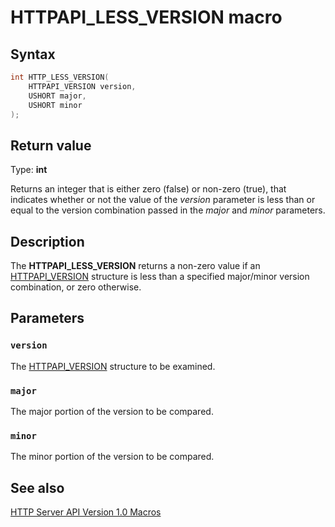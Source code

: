 # HTTPAPI_LESS_VERSION macro

## Syntax

```cpp
int HTTP_LESS_VERSION(
    HTTPAPI_VERSION version,
    USHORT major,
    USHORT minor
);
```

## Return value

Type: **int**

Returns an integer that is either zero (false) or non-zero (true), that indicates whether or not the value of the _version_ parameter is less than or equal to the version combination passed in the _major_ and _minor_ parameters.

## Description

The **HTTPAPI_LESS_VERSION** returns a non-zero value if an [HTTPAPI_VERSION](https://learn.microsoft.com/windows/desktop/api/http/ns-http-httpapi_version) structure is less than a specified major/minor version combination, or zero otherwise.

## Parameters

### `version`

The [HTTPAPI_VERSION](https://learn.microsoft.com/windows/desktop/api/http/ns-http-httpapi_version) structure to be examined.

### `major`

The major portion of the version to be compared.

### `minor`

The minor portion of the version to be compared.

## See also

[HTTP Server API Version 1.0 Macros](https://learn.microsoft.com/windows/desktop/Http/http-server-api-version-1-0-macros)